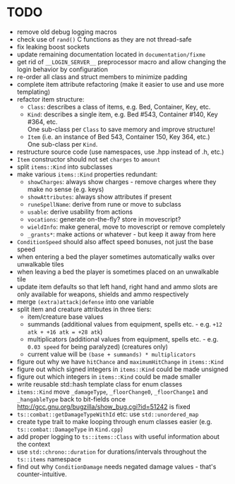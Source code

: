 TODO
====

- remove old debug logging macros
- check use of `rand()` C functions as they are not thread-safe
- fix leaking boost sockets
- update remaining documentation located in `documentation/fixme`
- get rid of `__LOGIN_SERVER__` preprocessor macro and allow changing the login behavior by configuration
- re-order all class and struct members to minimize padding
- complete item attribute refactoring (make it easier to use and use more templating)
- refactor item structure:
    - `Class`: describes a class of items, e.g. Bed, Container, Key, etc.
    - `Kind`: describes a single item, e.g. Bed #543, Container #140, Key #364, etc.  
              One sub-class per `Class` to save memory and improve structure!
    - `Item` (i.e. an instance of Bed 543, Container 150, Key 364, etc.)  
              One sub-class per `Kind`.
- restructure source code (use namespaces, use .hpp instead of .h, etc.)
- `Item` constructor should not set `charges` to `amount`
- split `items::Kind` into subclasses
- make various `items::Kind` properties redundant:
    - `showCharges`: always show charges - remove charges where they make no sense (e.g. keys)
    - `showAttributes`: always show attributes if present
    - `runeSpellName`: derive from rune or move to subclass
    - `usable`: derive usability from actions
    - `vocations`: generate on-the-fly? store in movescript?
    - `wieldInfo`: make general, move to movescript or remove completely
    - `_grants*`: make actions or whatever - but keep it away from here
- `ConditionSpeed` should also affect speed bonuses, not just the base speed
- when entering a bed the player sometimes automatically walks over unwalkable tiles
- when leaving a bed the player is sometimes placed on an unwalkable tile
- update item defaults so that left hand, right hand and ammo slots are only available for weapons, shields and ammo respectively
- merge `(extra)attack|defense` into one variable
- split item and creature attributes in three tiers:
    - item/creature base values
    - summands (additional values from equipment, spells etc. - e.g. `+12 atk + +16 atk = +28 atk`)
    - multiplicators (additional values from equipment, spells etc. - e.g. `0.03 speed` for being paralyzed) (creatures only)
    - current value will be `(base + summands) * multiplicators`
- figure out why we have `hitChance` and `maximumHitChange` in `items::Kind`
- figure out which signed integers in `items::Kind` could be made unsigned
- figure out which integers in `items::Kind` could be made smaller
- write reusable std::hash template class for enum classes
- `items::Kind` move `_damageType`, `_floorChange0`, `_floorChange1` and `_hangableType` back to bit-fields once http://gcc.gnu.org/bugzilla/show_bug.cgi?id=51242 is fixed
- `ts::combat::getDamageTypeWithId` etc: use `std::unordered_map`
- create type trait to make looping through enum classes easier (e.g. `ts::combat::DamageType` in `Kind.cpp`)
- add proper logging to `ts::items::Class` with useful information about the context
- use `std::chrono::duration` for durations/intervals throughout the `ts::items` namespace
- find out why `ConditionDamage` needs negated damage values - that's counter-intuitive.
